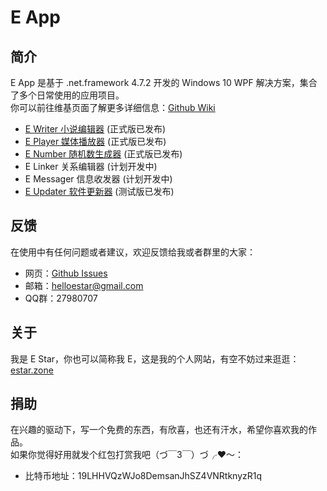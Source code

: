 # E App

## 简介
E App 是基于 .net.framework 4.7.2 开发的 Windows 10 WPF 解决方案，集合了多个日常使用的应用项目。  
你可以前往维基页面了解更多详细信息：[Github Wiki](https://github.com/HelloEStar/E.App/wiki)  
* [E Writer 小说编辑器](https://github.com/HelloEStar/E.App/wiki/E-Writer) (正式版已发布)
* [E Player 媒体播放器](https://github.com/HelloEStar/E.App/wiki/E-Player) (正式版已发布)
* [E Number 随机数生成器](https://github.com/HelloEStar/E.App/wiki/E-Number) (正式版已发布)
* E Linker 关系编辑器 (计划开发中)
* E Messager 信息收发器 (计划开发中)
* [E Updater 软件更新器](https://github.com/HelloEStar/E.App/wiki/E-Updater) (测试版已发布)

## 反馈
在使用中有任何问题或者建议，欢迎反馈给我或者群里的大家：
* 网页：[Github Issues](https://github.com/HelloEStar/E.App/issues)
* 邮箱：helloestar@gmail.com
* QQ群：27980707

## 关于
我是 E Star，你也可以简称我 E，这是我的个人网站，有空不妨过来逛逛：[estar.zone](http://estar.zone/)

## 捐助
在兴趣的驱动下，写一个免费的东西，有欣喜，也还有汗水，希望你喜欢我的作品。  
如果你觉得好用就发个红包打赏我吧（づ￣3￣）づ╭❤～：
* 比特币地址：19LHHVQzWJo8DemsanJhSZ4VNRtknyzR1q
